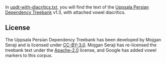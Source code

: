 In [updt-with-diacritics.txt](./updt-with-diacritics.txt), you will find
the text of the [Uppsala Persian Dependency Treebank](http://stp.lingfil.uu.se/~mojgan/UPDT.html) v1.3, with attached vowel diacritics.


## License

The Uppsala Persian Dependency Treebank has been
developed by Mojgan Seraji and is licensed under [CC-BY-3.0](https://creativecommons.org/licenses/by/3.0/). Mojgan Seraji has re-licensed the treebank text
under the [Apache-2.0](http://www.apache.org/licenses/LICENSE-2.0) license, and Google has added vowel markers to this corpus.
